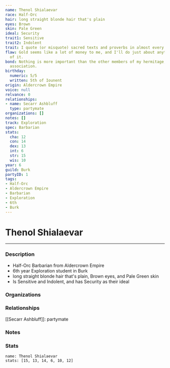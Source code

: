 ```yaml
---
name: Thenol Shialaevar
race: Half-Orc
hair: long straight blonde hair that's plain
eyes: Brown
skin: Pale Green
ideal: Security
trait1: Sensitive
trait2: Indolent
trait: I quote (or misquote) sacred texts and proverbs in almost every situation.
flaw: Gold seems like a lot of money to me, and I'll do just about anything for more
  of it.
bond: Nothing is more important than the other members of my hermitage, order, or
  association.
birthday:
  numeric: 5/5
  written: 5th of Iounent
origin: Aldercrown Empire
voice: null
relvance: 0
relationships:
- name: Secarr Ashbluff
  type: partymate
organizations: []
notes: []
track: Exploration
spec: Barbarian
stats:
  cha: 12
  con: 14
  dex: 13
  int: 6
  str: 15
  wis: 10
year: 6
guild: Burk
partyID: 1
tags:
- Half-Orc
- Aldercrown Empire
- Barbarian
- Exploration
- 6th
- Burk
---
```

# Thenol Shialaevar
---
### Description
- Half-Orc Barbarian from Aldercrown Empire
- 6th year Exploration student in Burk
- long straight blonde hair that's plain, Brown eyes, and Pale Green skin
- Is Sensitive and Indolent, and has Security as their ideal

### Organizations

### Relationships
[[Secarr Ashbluff]]: partymate

### Notes

### Stats
```statblock
name: Thenol Shialaevar
stats: [15, 13, 14, 6, 10, 12]
```